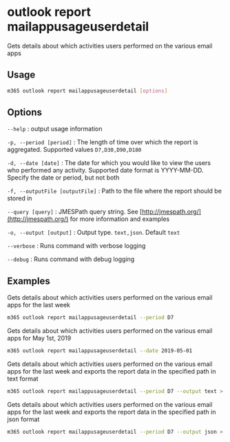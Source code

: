 # outlook report mailappusageuserdetail

Gets details about which activities users performed on the various email apps

## Usage

```sh
m365 outlook report mailappusageuserdetail [options]
```

## Options

`--help`
: output usage information

`-p, --period [period]`
: The length of time over which the report is aggregated. Supported values `D7,D30,D90,D180`

`-d, --date [date]`
: The date for which you would like to view the users who performed any activity. Supported date format is YYYY-MM-DD. Specify the date or period, but not both

`-f, --outputFile [outputFile]`
: Path to the file where the report should be stored in

`--query [query]`
: JMESPath query string. See [http://jmespath.org/](http://jmespath.org/) for more information and examples

`-o, --output [output]`
: Output type. `text,json`. Default `text`

`--verbose`
: Runs command with verbose logging

`--debug`
: Runs command with debug logging

## Examples

Gets details about which activities users performed on the various email apps for the last week

```sh
m365 outlook report mailappusageuserdetail --period D7
```

Gets details about which activities users performed on the various email apps for May 1st, 2019

```sh
m365 outlook report mailappusageuserdetail --date 2019-05-01
```

Gets details about which activities users performed on the various email apps for the last week and exports the report data in the specified path in text format

```sh
m365 outlook report mailappusageuserdetail --period D7 --output text > "mailappusageuserdetail.txt"
```

Gets details about which activities users performed on the various email apps for the last week and exports the report data in the specified path in json format

```sh
m365 outlook report mailappusageuserdetail --period D7 --output json > "mailappusageuserdetail.json"
```
